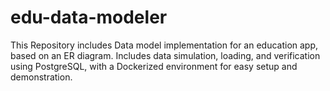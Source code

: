 # edu-data-modeler
This Repository includes Data model implementation for an education app, based on an ER diagram. Includes data simulation, loading, and verification using PostgreSQL, with a Dockerized environment for easy setup and demonstration.
